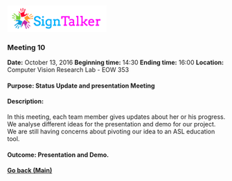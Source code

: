 ![Alt text](images/signtalkerlogo.png)

### Meeting 10

  __Date:__ October 13, 2016
  __Beginning time:__ 14:30
  __Ending time:__ 16:00
  __Location:__ Computer Vision Research Lab - EOW 353 

#### Purpose: Status Update and presentation Meeting
#### Description: 

In this meeting, each team member gives updates about her or his progress. We analyse different ideas for the presentation and demo for our project. We are still having concerns about pivoting our idea to an ASL education tool.

#### Outcome: Presentation and Demo.

#### [Go back (Main)](https://github.com/TaniaFerman/SignTalker)